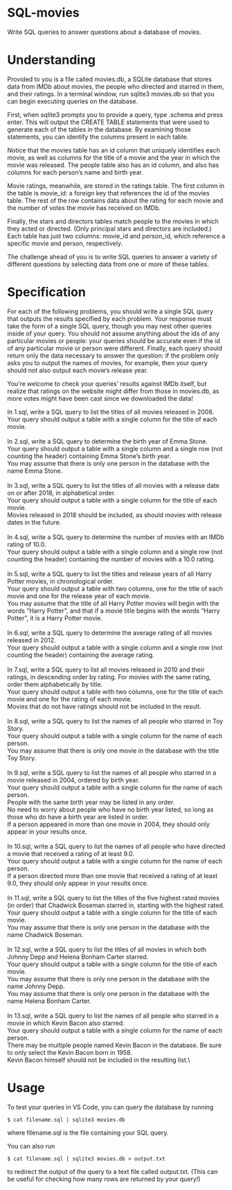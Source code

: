 # SQL-movies
Write SQL queries to answer questions about a database of movies.

# Understanding
Provided to you is a file called movies.db, a SQLite database that stores data from IMDb about movies, the people who 
directed and starred in them, and their ratings. In a terminal window, run sqlite3 movies.db so that you can begin executing queries on the database.

First, when sqlite3 prompts you to provide a query, type .schema and press enter. This will output the CREATE TABLE 
statements that were used to generate each of the tables in the database. By examining those statements, you can identify 
the columns present in each table.

Notice that the movies table has an id column that uniquely identifies each movie, as well as columns for the title of a 
movie and the year in which the movie was released. The people table also has an id column, and also has columns for each person’s name and birth year.

Movie ratings, meanwhile, are stored in the ratings table. The first column in the table is movie_id: a foreign key that 
references the id of the movies table. The rest of the row contains data about the rating for each movie and the number 
of votes the movie has received on IMDb.

Finally, the stars and directors tables match people to the movies in which they acted or directed. (Only principal stars 
and directors are included.) Each table has just two columns: movie_id and person_id, which reference a specific movie and person, respectively.

The challenge ahead of you is to write SQL queries to answer a variety of different questions by selecting data from one or more of these tables.

# Specification
For each of the following problems, you should write a single SQL query that outputs the results specified by each problem. Your response must take the form of a single SQL query, though you may nest other queries inside of your query. You should not assume anything about the ids of any particular movies or people: your queries should be accurate even if the id of any particular movie or person were different. Finally, each query should return only the data necessary to answer the question: if the problem only asks you to output the names of movies, for example, then your query should not also output each movie’s release year.

You’re welcome to check your queries’ results against IMDb itself, but realize that ratings on the website might differ from those in movies.db, as more votes might have been cast since we downloaded the data!

In 1.sql, write a SQL query to list the titles of all movies released in 2008.\
Your query should output a table with a single column for the title of each movie.\
\
In 2.sql, write a SQL query to determine the birth year of Emma Stone.\
Your query should output a table with a single column and a single row (not counting the header) containing Emma Stone’s birth year.\
You may assume that there is only one person in the database with the name Emma Stone.\
\
In 3.sql, write a SQL query to list the titles of all movies with a release date on or after 2018, in alphabetical order.\
Your query should output a table with a single column for the title of each movie. \
Movies released in 2018 should be included, as should movies with release dates in the future.\
\
In 4.sql, write a SQL query to determine the number of movies with an IMDb rating of 10.0.\
Your query should output a table with a single column and a single row (not counting the header) containing the number of movies with a 10.0 rating.\
\
In 5.sql, write a SQL query to list the titles and release years of all Harry Potter movies, in chronological order.\
Your query should output a table with two columns, one for the title of each movie and one for the release year of each movie.\
You may assume that the title of all Harry Potter movies will begin with the words “Harry Potter”, and that if a movie title begins with the words “Harry Potter”, it is a Harry Potter movie.\
\
In 6.sql, write a SQL query to determine the average rating of all movies released in 2012.\
Your query should output a table with a single column and a single row (not counting the header) containing the average rating.\
\
In 7.sql, write a SQL query to list all movies released in 2010 and their ratings, in descending order by rating. For movies with the same rating, order them alphabetically by title.\
Your query should output a table with two columns, one for the title of each movie and one for the rating of each movie.\
Movies that do not have ratings should not be included in the result.\
\
In 8.sql, write a SQL query to list the names of all people who starred in Toy Story.\
Your query should output a table with a single column for the name of each person.\
You may assume that there is only one movie in the database with the title Toy Story.\
\
In 9.sql, write a SQL query to list the names of all people who starred in a movie released in 2004, ordered by birth year.\
Your query should output a table with a single column for the name of each person.\
People with the same birth year may be listed in any order.\
No need to worry about people who have no birth year listed, so long as those who do have a birth year are listed in order.\
If a person appeared in more than one movie in 2004, they should only appear in your results once.\
\
In 10.sql, write a SQL query to list the names of all people who have directed a movie that received a rating of at least 9.0.\
Your query should output a table with a single column for the name of each person.\
If a person directed more than one movie that received a rating of at least 9.0, they should only appear in your results once.\
\
In 11.sql, write a SQL query to list the titles of the five highest rated movies (in order) that Chadwick Boseman starred in, starting with the highest rated.\
Your query should output a table with a single column for the title of each movie.\
You may assume that there is only one person in the database with the name Chadwick Boseman.\
\
In 12.sql, write a SQL query to list the titles of all movies in which both Johnny Depp and Helena Bonham Carter starred.\
Your query should output a table with a single column for the title of each movie.\
You may assume that there is only one person in the database with the name Johnny Depp.\
You may assume that there is only one person in the database with the name Helena Bonham Carter.\
\
In 13.sql, write a SQL query to list the names of all people who starred in a movie in which Kevin Bacon also starred.\
Your query should output a table with a single column for the name of each person.\
There may be multiple people named Kevin Bacon in the database. Be sure to only select the Kevin Bacon born in 1958.\
Kevin Bacon himself should not be included in the resulting list.\

# Usage
To test your queries in VS Code, you can query the database by running

```
$ cat filename.sql | sqlite3 movies.db
```
where filename.sql is the file containing your SQL query.

You can also run
```
$ cat filename.sql | sqlite3 movies.db > output.txt
```
to redirect the output of the query to a text file called output.txt. (This can be useful for checking how many rows are returned by your query!)
